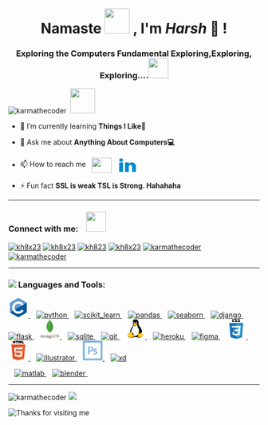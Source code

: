 <h1 align="center"> Namaste <img src='https://media.tenor.com/images/f83458652289855ac77a3270eb51ab9e/tenor.gif' width='50' height='50'> , I'm <em>Harsh</em> 👋 ! </h1>
<h3 align="center">Exploring the Computers Fundamental 
Exploring,Exploring, Exploring....<img src="https://cultofthepartyparrot.com/flags/hd/indiaparrot.gif" width="40" height="40"/></h3>
<p align="left"> <img src="https://komarev.com/ghpvc/?username=karmathecoder&label=Profile%20views&color=ff0000&style=flat" alt="karmathecoder" />&nbsp;&nbsp;<img src="https://media.giphy.com/media/ObNTw8Uzwy6KQ/giphy.gif" width="50px" height = "50">

- 🌱 I’m currently learning **Things I Like💙**
- 💬 Ask me about **Anything About Computers💻** 
- 📫 How to reach me &nbsp;&nbsp;<a href = "mailto: karmathecoder@gmail.com"><img align="center" src="https://camo.githubusercontent.com/9f8403b6cb58d427fe1fcaafdf1cf00299d0bf2ef53b14a5e32e66ccf657876d/68747470733a2f2f63646e2e737667706f726e2e636f6d2f6c6f676f732f676f6f676c652d676d61696c2e737667" height="30" width="40" /></a>&nbsp;&nbsp;
<a href = "www.linkedin.com/in/kh8x23"><img align="center" src="https://github.com/karmathecoder/karmathecoder/blob/main/source/linkedin.gif?raw=true" height="35" width="40" /></a>

- ⚡ Fun fact **SSL is weak TSL is Strong. Hahahaha**
<hr>
<h3 align="left"> Connect with me:
&nbsp;&nbsp;&nbsp;<img src="https://cultofthepartyparrot.com/parrots/hd/thumbsupparrot.gif" height="40" width="40" /></a> </h3>

<p align="left">
<a href="https://twitter.com/kh8x23" target="blank"><img align="center" src="https://raw.githubusercontent.com/rahuldkjain/github-profile-readme-generator/master/src/images/icons/Social/twitter.svg" alt="kh8x23" height="30" width="40" /></a>
<a href="https://linkedin.com/in/kh8x23" target="blank"><img align="center" src="https://raw.githubusercontent.com/rahuldkjain/github-profile-readme-generator/master/src/images/icons/Social/linked-in-alt.svg" alt="kh8x23" height="30" width="40" /></a>
<a href="https://fb.com/kh823" target="blank"><img align="center" src="https://raw.githubusercontent.com/rahuldkjain/github-profile-readme-generator/master/src/images/icons/Social/facebook.svg" alt="kh823" height="30" width="40" /></a>
<a href="https://instagram.com/kh8x23" target="blank"><img align="center" src="https://raw.githubusercontent.com/rahuldkjain/github-profile-readme-generator/master/src/images/icons/Social/instagram.svg" alt="kh8x23" height="30" width="40" /></a>
<a href="https://www.codechef.com/users/karmathecoder" target="blank"><img align="center" src="https://img.icons8.com/color/452/codechef.png" alt="karmathecoder" height="30" width="40" /></a>
<a href="https://www.hackerrank.com/karmathecoder" target="blank"><img align="center" src="https://raw.githubusercontent.com/rahuldkjain/github-profile-readme-generator/master/src/images/icons/Social/hackerrank.svg" alt="karmathecoder" height="30" width="50" /></a>
</p>
<hr>
<H3 align="left"><img src="https://camo.githubusercontent.com/63371d36886ee658f5a97401f393e1ab1684b2fd3de674b8f5efc7d410b2a3d0/68747470733a2f2f6d656469612e67697068792e636f6d2f6d656469612f57556c706c634d704f43456d5447427442572f67697068792e676966" width="50px">&nbsp;Languages and Tools:</h3>
<p align="left"><a href="https://www.cprogramming.com/" target="_blank" rel="noreferrer"> <img src="https://raw.githubusercontent.com/devicons/devicon/master/icons/c/c-original.svg" alt="c" width="40" height="40"/> </a> 
&nbsp;&nbsp;
<a href="https://www.python.org" target="_blank" rel="noreferrer"> <img src="https://cdn.worldvectorlogo.com/logos/python-3.svg" alt="python" width="120" height="40"/> </a>
&nbsp;&nbsp;
<a href="https://scikit-learn.org/" target="_blank" rel="noreferrer"> <img src="https://scikit-learn.org/stable/_static/scikit-learn-logo-small.png" alt="scikit_learn" width="100" height="40"/> </a> 
&nbsp;&nbsp;
<a href="https://pandas.pydata.org/" target="_blank" rel="noreferrer"> <img src="https://pandas.pydata.org/static/img/pandas_white.svg" alt="pandas" width="100" height="40"/> </a>
&nbsp;&nbsp;
<a href="https://seaborn.pydata.org/" target="_blank" rel="noreferrer"> <img src="https://seaborn.pydata.org/_static/logo-wide-lightbg.svg" alt="seaborn" width="100" height="40"/> </a> 
&nbsp;&nbsp;
<a href="https://www.djangoproject.com/" target="_blank" rel="noreferrer"> <img src="https://cdn.worldvectorlogo.com/logos/django.svg" alt="django" width="40" height="40"/> </a> 
&nbsp;&nbsp;
<a href="https://flask.palletsprojects.com/" target="_blank" rel="noreferrer"> <img src="https://www.vectorlogo.zone/logos/pocoo_flask/pocoo_flask-icon.svg" alt="flask" width="40" height="40"/> </a> 
&nbsp;&nbsp;
<a href="https://www.mongodb.com/" target="_blank" rel="noreferrer"> <img src="https://raw.githubusercontent.com/devicons/devicon/master/icons/mongodb/mongodb-original-wordmark.svg" alt="mongodb" width="40" height="40"/> </a> 
&nbsp;&nbsp;
<a href="https://www.sqlite.org/" target="_blank" rel="noreferrer"> <img src="https://www.vectorlogo.zone/logos/sqlite/sqlite-icon.svg" alt="sqlite" width="40" height="40"/> </a>
&nbsp;&nbsp;
<a href="https://git-scm.com/" target="_blank" rel="noreferrer"> <img src="https://git-scm.com/images/logo@2x.png" alt="git" width="100" height="40"/> </a>
&nbsp;&nbsp;
<a href="https://www.linux.org/" target="_blank" rel="noreferrer"> <img src="https://raw.githubusercontent.com/devicons/devicon/master/icons/linux/linux-original.svg" alt="linux" width="40" height="40"/> </a> 
&nbsp;&nbsp;
<a href="https://heroku.com" target="_blank" rel="noreferrer"> <img src="https://upload.wikimedia.org/wikipedia/commons/thumb/e/ec/Heroku_logo.svg/330px-Heroku_logo.svg.png" alt="heroku" width="120" height="40"/> </a> 
&nbsp;&nbsp;
<a href="https://www.figma.com/" target="_blank" rel="noreferrer"> <img src="https://www.vectorlogo.zone/logos/figma/figma-icon.svg" alt="figma" width="40" height="40"/> </a>
&nbsp;&nbsp;
<a href="https://www.w3schools.com/css/" target="_blank" rel="noreferrer"> <img src="https://raw.githubusercontent.com/devicons/devicon/master/icons/css3/css3-original-wordmark.svg" alt="css3" width="40" height="40"/> </a> 
&nbsp;&nbsp;
<a href="https://www.w3.org/html/" target="_blank" rel="noreferrer"> <img src="https://raw.githubusercontent.com/devicons/devicon/master/icons/html5/html5-original-wordmark.svg" alt="html5" width="40" height="40"/> </a>
&nbsp;&nbsp;
<a href="https://www.adobe.com/in/products/illustrator.html" target="_blank" rel="noreferrer"> <img src="https://www.vectorlogo.zone/logos/adobe_illustrator/adobe_illustrator-icon.svg" alt="illustrator" width="40" height="40"/> </a> 
&nbsp;&nbsp;
<a href="https://www.photoshop.com/en" target="_blank" rel="noreferrer"> <img src="https://raw.githubusercontent.com/devicons/devicon/master/icons/photoshop/photoshop-line.svg" alt="photoshop" width="40" height="40"/> </a> 
&nbsp;&nbsp;
<a href="https://www.adobe.com/products/xd.html" target="_blank" rel="noreferrer"> <img src="https://cdn.worldvectorlogo.com/logos/adobe-xd.svg" alt="xd" width="40" height="40"/> </a> </p>
&nbsp;&nbsp;
<a href="https://www.mathworks.com/" target="_blank" rel="noreferrer"> <img src="https://upload.wikimedia.org/wikipedia/commons/2/21/Matlab_Logo.png" alt="matlab" width="40" height="40"/> </a>
&nbsp;&nbsp;
<a href="https://www.blender.org/" target="_blank" rel="noreferrer"> <img src="https://download.blender.org/branding/community/blender_community_badge_white.svg" alt="blender" width="40" height="40"/> </a> 
&nbsp;&nbsp;
<hr>
<p>

<a><img src="https://github-readme-stats.vercel.app/api/top-langs?username=karmathecoder&show_icons=true&locale=en&layout=compact" alt="karmathecoder" width = "230"/>
<img src="https://github-readme-stats.vercel.app/api?username=karmathecoder&theme=highcontrast&layout=compact&hide_border=true" width="45%"></a>


<img height="120" alt="Thanks for visiting me" width="100%" src="https://raw.githubusercontent.com/BrunnerLivio/brunnerlivio/master/images/marquee.svg" />